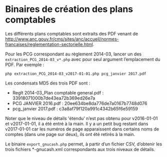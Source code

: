 Binaires de création des plans comptables
=========================================

Les différents plans comptables sont extraits des PDF venant de http://www.anc.gouv.fr/cms/sites/anc/accueil/normes-francaises/reglementation-sectorielle.html.

Pour les PCG correspondant au règlement 2014-03, lancer un des `extraction_PCG_2014-03_v*.php` avec pour seul argument l’emplacement du PDF. Par exemple :

```lang=sh
php extraction_PCG_2014-03_v2017-01-01.php pcg_janvier 2017.pdf
```

Les condensats MD5 des trois PDF sont :

* Reglt 2014-03\_Plan comptable general.pdf : 33918071000b7de43ea72b369ed26e7a
* PCG JANVIER 2016.pdf : 20ee634be8da776de7a0167b7748d076
* pcg\_janvier 2017.pdf : c3a8af79f120a991c4342b65f6e59159

Noter que le niveau de détails 'étendu' n’est pas obtenu pour v2016-01-01 et v2017-01-01, il a été entré à la main. Il y a un petit bug restant dans v2017-01-01 car les numéros de page apparaissent dans certains noms de comptes (dans une page sur deux), ils ont été retirés à la main.

Le binaire `export_gnucash.php` permet, à partir d’un fichier CSV, d’obtenir les trois fichiers \*-gnucash.xml correspondants aux trois niveaux de détails.
